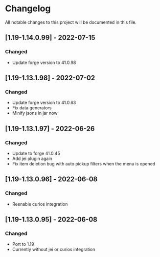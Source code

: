 # Changelog
All notable changes to this project will be documented in this file.

## [1.19-1.14.0.99] - 2022-07-15
### Changed
 - Update forge version to 41.0.98

## [1.19-1.13.1.98] - 2022-07-02
### Changed
 - Update forge version to 41.0.63
 - Fix data generators
 - Minify jsons in jar now

## [1.19-1.13.1.97] - 2022-06-26
### Changed
 - Update to forge 41.0.45
 - Add jei plugin again
 - Fix item deletion bug with auto pickup filters when the menu is opened

## [1.19-1.13.0.96] - 2022-06-08
### Changed
 - Reenable curios integration

## [1.19-1.13.0.95] - 2022-06-08
### Changed
 - Port to 1.19
 - Currently without jei or curios integration